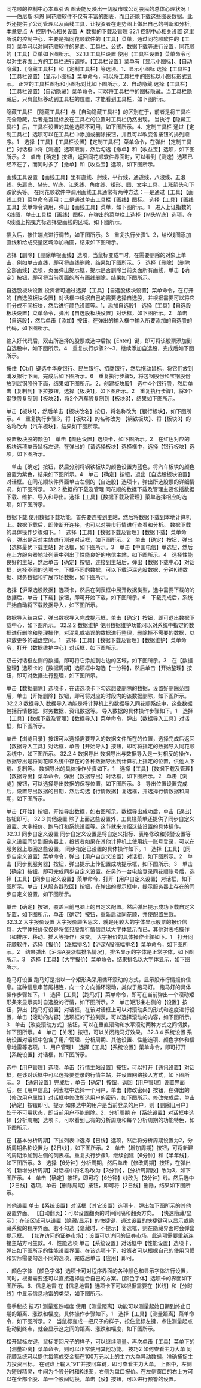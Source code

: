 同花顺的控制中心本章引语
图表能反映出一切股市或公司股民的总体心理状况！
——伯尼斯·科恩
同花顺软件不仅有丰富的图表，而且还能下载这些图表数据。此外还提供了公司管理以及画线工具，让投资者在走势图上做出自己的判断和分析。本章要点
★ 控制中心相关设置
★ 数据的下载及管理
32.1 控制中心相关设置
这里所说的控制中心，主要是指同花顺软件的【工具】菜单，通过同花顺软件的【工具】菜单可以对同花顺软件的界面、工具栏、公式、数据下载等进行设置，同花顺的【工具】菜单如下图所示。
32.1.1 工具栏设置
使用【工具栏设置】菜单命令可以对主界面上方的工具栏进行调整。【工具栏设置】菜单有【显示小图标】、【自动隐藏】、【隐藏工具栏】和【定制工具栏】等选项。1．显示小图标
选择【工具栏】【工具栏设置】【显示小图标】菜单命令，可以将工具栏中的图标以小图标形式显示。
正常的工具栏图标和小图标对比如下图所示。2．自动隐藏
选择【工具栏】【工具栏设置】【自动隐藏】菜单命令，可以将工具栏中的图标隐藏。当工具栏隐藏后，只有鼠标移动到工具栏的位置，才能看到工具栏，如下图所示。

隐藏工具栏
【隐藏工具栏】与【自动隐藏工具栏】的区别在于，前者是将工具栏完全隐藏，后者是当鼠标放在工具栏的位置时工具栏仍然出现。
当执行【隐藏工具栏】后，工具栏设置的其他选项不可用，如下图所示。4．定制工具栏
通过【定制工具栏】选项可以在工具栏中添加或删除按钮，并且可以改变各按钮的排列顺序。1　选择【工具】【工具栏设置】【定制工具栏】菜单命令，在弹出【定制工具栏】对话框中将【测速】选项取消，然后勾选【撤单】和【收益宝】选项，如下图所示。2　单击【确定】按钮，返回同花顺软件界面时，可以看到【测速】选项已经不在了，而同时多了【撤单】和【收益宝】选项，如下图所示。

画线工具设置
【画线工具】里有直线、射线、平行线、通道线、八浪线、五浪线、头肩底、M头、W底、江恩线、角度线、矩形、圆、文字工具、上涨箭头和下跌箭头等。
在同花顺软件中调用画线工具通常有两种方法：一是通过【工具】【画线工具】菜单命令调用；二是通过单击工具栏【画线】图标。
选择【工具】【画线工具】菜单命令调用，弹出【画线工具】菜单，如下图所示。1　进入上证指数的K线图，单击工具栏【画线】图标，在弹出的菜单栏上选择【M头W底】选项，在K线图上拖曳光标选择要画线的区域，如下图所示。

插入后，按住端点进行调节，如下图所示。3　重复执行步骤1、2，给K线图添加直线和给成交量区域添加椭圆，结果如下图所示。

选择【删除】【删除单根画线】选项，当鼠标变成“”时，在需要删除的对象上单击，例如单击直线，即可将直线删除，结果如下图所示。5　选择【删除】【删除全部画线】选项，页面弹出提示框，提示是否删除当前页面所有画线，单击【确定】按钮，即可将当前页面的所有画线删除，结果如下图所示。

自选股板块设置
投资者可通过选择【工具】【自选股板块设置】菜单命令，在打开的【自选股板块设置】对话框中根据自己的需要选择自选股，并根据需要可以将它们分成不同板块，然后进行颜色设置等。1．添加自选股1　选择【工具】【自选股板块设置】菜单命令，弹出【自选股板块设置】对话框，如下图所示。2　单击【自选股】，然后单击【添加】按钮，在弹出的输入框中输入所要添加的自选股的代码，如下图所示。

输入好代码后，双击所选择的股票或选中后按【Enter】键，即可将该股票添加到自选股中，如下图所示。4　重复执行步骤2～3，继续添加自选股，完成后如下图所示。

按住【Ctrl】键选中华夏银行、民生银行、招商银行，然后拖动鼠标，将它们放到浦发银行下面，完成后如下图所示。6　重复执行步骤5，将包钢股份和宝钢股份放到武钢股份下面，结果如下图所示。2．创建板块股1　选中4个银行股，然后单击【复制到】下拉按钮，选择【板块1】，如下图所示。2　重复执行步骤1，将3个钢铁股复制到【板块2】，将2个汽车股复制到【板块3】，结果如下图所示。

单击【板块1】，然后单击【板块改名】按钮，将名称改为【银行板块】，如下图所示。4　重复执行步骤3，将【板块2】的名称改为 【钢铁板块】、将【板块3】的名称改为【汽车板块】，结果如下图所示。

设置板块股的颜色1　单击【颜色设置】选项卡，如下图所示。2　在红色对应的板块选项单击鼠标左键，在弹出的【请选择板块】选择框中，选择【银行板块】选项，如下图所示。

　单击【确定】按钮，然后分别将钢铁板块的颜色设置为蓝色，将汽车板块的颜色设置为紫色，结果如下图所示。4　单击【确定】按钮，退出【自选股板块设置】对话框。在同花顺软件界面单击左侧的【自选股】选项卡，弹出所选股票的详细情况，如下图所示。
32.2 数据的下载及管理
同花顺的数据下载及管理主要包括数据下载、维护、导入和导出。选择【工具】【数据下载及管理】菜单选择相应的选项，如下图所示。

数据下载
使用数据下载功能，首先要连接到主站，然后将数据下载到本地计算机上。数据下载后，即使断开连接，也可以对股市行情进行查看和分析。
数据下载的具体操作步骤如下。1　选择【工具】【数据下载及管理】【数据下载】菜单命令，弹出是否对主站进行测速对话框，如下图所示。2　单击【确定】按钮，弹出【选择最优下载主站】对话框，如下图所示。3　单击【中国电信】单选钮，然后在上方服务器地址列表中列出了性能良好的电信主站，如下图所示。4　选择性能良好的主站，然后单击【确定】按钮，连接到主站后，弹出【数据下载中心】对话框，选择不同的选项卡，下载不同的数据，可以下载沪深选股数据、分钟K线数据、财务数据和扩展市场数据，如下图所示。

选择【沪深选股数据】选项卡，然后在列表框中展开数据类型，选中需要下载的的数据后，单击【下载】按钮，即可开始下载，如下图所示。6　下载完成后，系统开始自动将下载数据导入，如下图所示。

数据导入结束后，弹出数据导入完成提示框，单击【确定】按钮，即可退出数据下载中心，如下图所示。
32.2.2 数据维护
使用数据维护功能可以对系统中指定的数据进行删除和整理操作，对混乱或错误的数据进行整理，删除掉不需要的数据，以释放更多的磁盘空间。1　选择【工具】【数据下载及管理】【数据维护】菜单命令，打开【数据维护中心】对话框，如下图所示。

双击对话框左侧的数据，即可将它添加到右边的区域，如下图所示。3　在【数据整理】选项卡的【数据周期】选项框中勾选【一分钟】，然后单击【开始整理】按钮，即可对数据进行整理，如下图所示。

单击【数据删除】选项卡，在该选项卡下勾选想要删除的数据，设置好删除范围后，单击【开始删除】按钮，即可将对应的时段内的该数据删除，如下图所示。
32.2.3 数据导入
数据导入功能是将计算机上的数据导入同花顺系统中，这些数据包括行情数据、财务数据、资讯数据等。
导入数据的具体操作步骤如下。1　选择【工具】【数据下载及管理】【数据导入】菜单命令，弹出【数据导入工具】对话框，如下图所示。

单击【浏览目录】按钮可以选择需要导入的数据文件所在的位置，选择完成后返回【数据导入工具】对话框，单击【开始导入】按钮，即可将指定的数据导入同花顺系统中，如下图所示。
32.2.4 数据导出
数据导出与数据导入是一对相反的操作，数据导出是将同花顺系统中存在的各种数据导出到计算机上指定的位置，供他人下载、复制等。
数据导出的具体操作步骤如下。1　选择【工具】【数据下载及管理】【数据导出】菜单命令，弹出【数据导出】对话框，如下图所示。2　单击【浏览】按钮，可以选择导出数据的保存位置，如下图所示。3　导出位置设置完成后，设置导出数据的日期，然后勾选【行情数据】复选框，并选择行情数据和周期，如下图所示。

单击【开始】按钮，开始导出数据，如右图所示。数据导出成功后，单击【退出】按钮即可。
32.3 其他设置
除了上面这些设置外，工具栏菜单还提供了同步自定义设置、大字报价、跑马灯和系统设置等。这节就来介绍这些设置的具体操作。
32.3.1 同步自定义设置
同步自定义设置是将自定义指标、表格修改和预警设置等定义设置同步到服务器上，投资者如果在其他计算机上使用统一账号登录，可以在服务器上取回这些设置。
同步指定已设置的具体操作如下。1　选择【工具】【同步自定义设置】菜单命令，弹出【用户自定义设置】对话框，如下图所示。2　单击【同步到服务器】按钮，弹出提示上传配置成功提示框，如下图所示。3　单击【确定】按钮，即可完成同步自定义设置。在另外一台电脑登录同花顺账号后，选择【工具】【同步自定义设置】菜单命令，打开【用户自定义设置】对话框，如下图所示。单击【从服务器取回】按钮，在弹出的提示框中，提示服务器上存在的同步自定义设置，如下图所示。

单击【确定】按钮，覆盖目前电脑上的自定义配置。然后弹出提示成功下载自定义配置，如下图所示，单击【确定】按钮，重新启动同花顺，并使配置生效。
32.3.2 大字报价设置
大字报价顾名思义，就是用较大的字体显示股票的报价信息，大字体报价仅仅是将每只股票行情信息以大字体显示而已，其他对表格操作（如排序、移动、插入等操作）没变。
大字报价的具体操作步骤如下。1　打开同花顺软件，选择【报价】【涨幅排名】【沪深A股涨幅排名】菜单命令，如下图所示。2　结果弹出【沪深A股涨幅排名情况】，排名显示的字体是正常字体，如下图所示。3　选择【工具】【大字报价】菜单命令，结果排名以大字体显示，如下图所示。

跑马灯设置
跑马灯是指以一个矩形条采用循环滚动的方式，显示股市行情报价信息。这种信息串首尾相连，向一个方向循环滚动，类似于跑马灯。
跑马灯的具体操作步骤如下。1　选择【工具】【跑马灯】菜单命令，即可在当前弹出一个滚动矩形条来显示实时自选股的行情，如下图所示。2　单击矩形条右侧的【设置】按钮，弹出【跑马灯设置】对话框，在该对话框上可以对滚动条的形式和速度进行设置，单击【滚动的内容】选项框的下拉列表，可以选择滚动的内容，如下图所示。3　单击【改变滚动方式】按钮，可以在垂直滚动和水平滚动两种方式之间切换，如下图所示。4　单击【关闭】按钮，可以关闭跑马灯效果。
32.3.4 系统设置
系统设置对话框中包含了用户管理、分析周期、其他设置、性能选项、颜色字体和信息地雷等选项。1．用户管理1　选择【工具】【系统设置】菜单命令，即可打开【系统设置】对话框，如下图所示。

选中【用户管理】选项，单击【行情主站设置】按钮，可以打开【通讯设置】对话框，在该对话框中可以选择要登录的行情主站，并设置网络接入方式，如下图所示。3　【通讯设置】完成后，单击【确定】按钮，返回【用户管理】设置界面后，在【用户信息】列表框中选择一个用户，单击【修改密码】按钮，在弹出的【修改用户属性】对话框中修改所选用户的密码，如下图所示。修改完成后，单击【确定】按钮即可。提示
如果选中的用户是当前登录的用户，则【删除旧用户】处于不可用状态，即当前用户不能删除。2．分析周期
在【系统设置】对话框中选择【分析周期】选项卡，可以看到已有的分析周期和每个分析周期的功能特色，如下图所示。

在【基本分析周期】下拉列表中选择【日线】选项，然后将分析周期设置为2，分析周期名称设置为【2日线】，如下图所示。2　单击【增加周期】按钮，可将新建的周期添加到左侧的列表框。重复执行步骤1，继续创建【6分钟】和【半年线】，如下图所示。3　选择【6分钟】分析周期，然后单击【修改周期】按钮，在弹出的【新增分析周期】对话框中将名称改为【3分钟】，【分析周期数】改为3，如下图所示。4　单击【确定】按钮，即可将【6分钟】线改为【3分钟】线。然后选中【2日线】选项，单击【删除周期】按钮，即可将【2日线】删除，结果如下图所示。

其他设置
单击【系统设置】对话框【其它设置】选项卡，弹出如下图所示的其他设置界面。
【自动翻页】：可以设置翻页的时间间隔和翻页方向。
【快速隐藏/显示】：在该区域可以设置【隐藏/显示】的快捷键，通过设置的快捷键可以显示或隐藏系统的程序界面。若不勾选【隐藏时，不提示】复选框，则在隐藏界面时会弹出提示框。
【允许访问的证券市场】：设置可以访问的证券市场，此选项需要重新连接主站方可生效。4．性能选项
单击【系统设置】对话框中【性能设置】选项卡，弹出如下图所示的性能设置界面。在该选项卡下，投资者可以根据自己的使用习惯和实际需要勾选不同的选项，完成后单击【应用】即可。

．颜色字体
【颜色字体】选项卡可对程序界面的各种颜色和显示字体进行设置，同时，根据需要还可以直接选择适合自己的方案。【颜色字体】选项卡的界面如下图所示。6．信息地雷
在【信息地雷】选项卡下可以根据需要在【K线】和【分时线】中显示信息地雷的类型，如下图所示。

高手秘技
技巧1 测量涨跌幅度
使用【测量距离】功能可以测量起始日期到终止日期的距离、涨跌和幅度。具体操作步骤如下。1　选择【工具】【测量距离】菜单命令，如下图所示。2　当鼠标变成一把尺子的样子，按住鼠标左键，点住测量起点拖动到终点，就会显示这之间的距离、涨跌和幅度，如下图所示。

松开鼠标左键，鼠标变回尺子的样子，可以继续测量。再次单击【工具】菜单下的【测量距离】菜单命令，则可以正常使用其他功能。
技巧2 如何查看主力大单
同花顺系统可以提供每笔成交金额在100万元以上的主力大单异动数据，准确捕捉主力投资目标。
在键盘上输入“91”并按回车键，即可查看主力大单。
上图中，左侧为短线精灵，中间为个股分时和K线图，右侧为盘口报价。在左侧窗口的右上方可以在全部个股、单一个股间切换，单击【设】按钮，可以进行预警的设置。